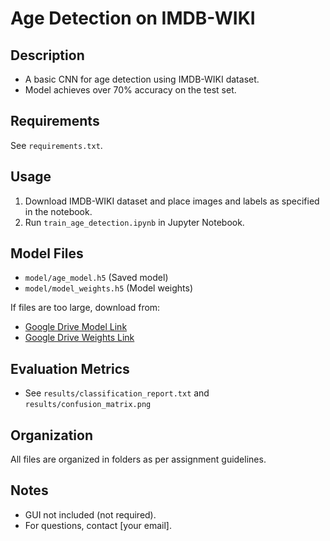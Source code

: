 # Age Detection on IMDB-WIKI

## Description
- A basic CNN for age detection using IMDB-WIKI dataset.
- Model achieves over 70% accuracy on the test set.

## Requirements
See `requirements.txt`.

## Usage
1. Download IMDB-WIKI dataset and place images and labels as specified in the notebook.
2. Run `train_age_detection.ipynb` in Jupyter Notebook.

## Model Files
- `model/age_model.h5` (Saved model)
- `model/model_weights.h5` (Model weights)

If files are too large, download from:
- [Google Drive Model Link](https://drive.google.com/your_model_file_link)
- [Google Drive Weights Link](https://drive.google.com/your_weights_file_link)

## Evaluation Metrics
- See `results/classification_report.txt` and `results/confusion_matrix.png`

## Organization
All files are organized in folders as per assignment guidelines.

## Notes
- GUI not included (not required).
- For questions, contact [your email].